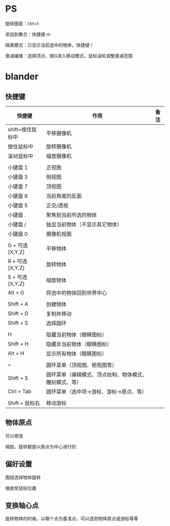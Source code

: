 # PS

旋转图层：ctrl+t

添加到集合：快捷键 m

隔离模式：只显示当前选中的物体，快捷键 /

衰减编辑：选择顶点，按G进入移动模式，鼠标滚轮调整衰减范围

# blander

## 快捷键

| 快捷键           | 作用                                                   | 备注 |
| ---------------- | ------------------------------------------------------ | ---- |
| shift+按住鼠标中 | 平移摄像机                                             |      |
| 按住鼠标中       | 旋转摄像机                                             |      |
| 滚动鼠标中       | 缩放摄像机                                             |      |
|                  |                                                        |      |
| 小键盘 1         | 正视图                                                 |      |
| 小键盘 3         | 侧视图                                                 |      |
| 小键盘 7         | 顶视图                                                 |      |
| 小键盘 9         | 当前角度的反面                                         |      |
| 小键盘 5         | 正交/透视                                              |      |
| 小键盘 .         | 聚焦到当前所选的物体                                   |      |
| 小键盘 /         | 独显当前物体（不显示其它物体）                         |      |
| 小键盘 0         | 摄像机视图                                             |      |
|                  |                                                        |      |
| G + 可选[X,Y,Z]  | 平移物体                                               |      |
| R + 可选[X,Y,Z]  | 旋转物体                                               |      |
| S + 可选[X,Y,Z]  | 缩放物体                                               |      |
| Alt + G          | 将选中的物体回到世界中心                               |      |
|                  |                                                        |      |
| Shift + A        | 创建物体                                               |      |
| Shift + D        | 复制并移动                                             |      |
| Shift + S        | 选择圆环                                               |      |
|                  |                                                        |      |
| H                | 隐藏当前物体（眼睛图标）                               |      |
| Shift + H        | 隐藏非当前物体（眼睛图标）                             |      |
| Alt + H          | 显示所有物体（眼睛图标）                               |      |
|                  |                                                        |      |
| ~                | 圆环菜单（顶视图、俯视图等）                           |      |
| Shift + S        | 圆环菜单（编辑模式、顶点绘制、物体模式、雕刻模式、等） |      |
| Ctrl + Tab       | 圆环菜单（选中项->游标、游标->原点、等）               |      |
|                  |                                                        |      |
| Shift + 鼠标右   | 移动游标                                               |      |

## 物体原点

可以修改

缩放，旋转都是以原点为中心进行的

## 偏好设置

围绕选择物体旋转

缩放至鼠标位置

## 变换轴心点

旋转物体的时候，以哪个点为基准点，可以选则物体原点或游标等等

